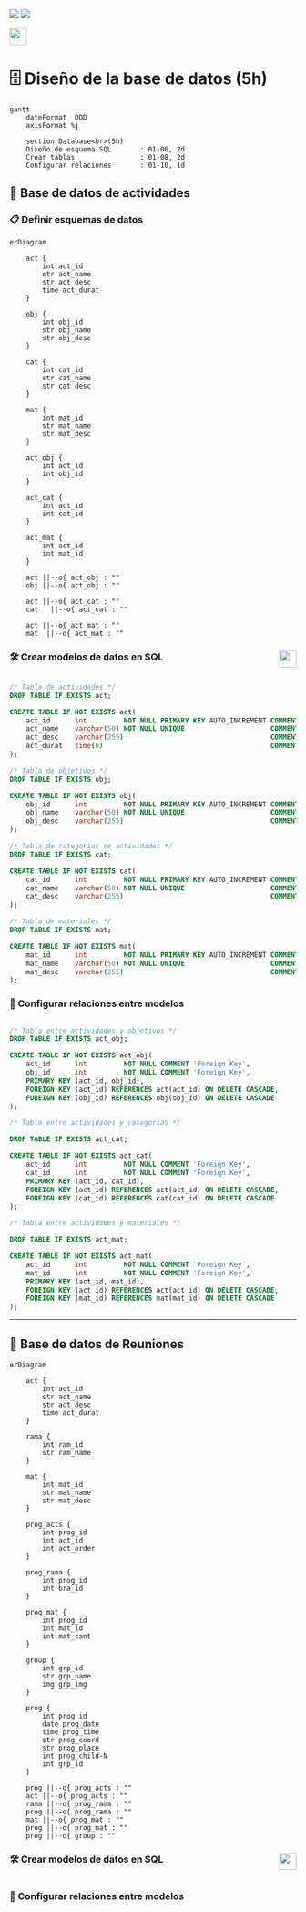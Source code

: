 ![](https://raw.githubusercontent.com/jcorvid509/.resGen/9cf65965f880c39d5e634d73522a6d656c4ea501/_bannerD.png#gh-dark-mode-only)
![](https://raw.githubusercontent.com/jcorvid509/.resGen/9cf65965f880c39d5e634d73522a6d656c4ea501/_bannerL.png#gh-light-mode-only)

<a href="/.md/roadmap.md"><img src="https://raw.githubusercontent.com/jcorvid509/.resGen/9cf65965f880c39d5e634d73522a6d656c4ea501/_back.svg" height="30"></a>

# 🗄️ Diseño de la base de datos (5h)

```mermaid
gantt
    dateFormat  DDD
    axisFormat %j

    section Database<br>(5h)
    Diseño de esquema SQL       : 01-06, 2d
    Crear tablas                : 01-08, 2d
    Configurar relaciones       : 01-10, 1d
```

## 🎯 Base de datos de actividades

### 📋 Definir esquemas de datos

```mermaid
erDiagram
    
    act {
        int act_id
        str act_name
        str act_desc
        time act_durat
    }

    obj {
        int obj_id
        str obj_name
        str obj_desc    
    }

    cat {
        int cat_id
        str cat_name
        str cat_desc    
    }

    mat {
        int mat_id
        str mat_name
        str mat_desc    
    }

    act_obj {
        int act_id
        int obj_id
    }

    act_cat {
        int act_id
        int cat_id
    }

    act_mat {
        int act_id
        int mat_id
    }

    act ||--o{ act_obj : ""
    obj ||--o{ act_obj : ""

    act ||--o{ act_cat : ""
    cat   ||--o{ act_cat : ""

    act ||--o{ act_mat : ""
    mat  ||--o{ act_mat : ""
```

### 🛠️ Crear modelos de datos en SQL<a href="/.res/db/act_tables.sql"><img src="https://raw.githubusercontent.com/jcorvid509/.resGen/dbf0397a38c3e0828d9bd164f719d77f3d977cda/_arrow.svg" height="30" align="right"></a>

```sql

/* Tabla de actividades */
DROP TABLE IF EXISTS act;

CREATE TABLE IF NOT EXISTS act(  
    act_id      int         NOT NULL PRIMARY KEY AUTO_INCREMENT COMMENT 'Primary Key',
    act_name    varchar(50) NOT NULL UNIQUE                     COMMENT 'Activity Name',
    act_desc    varchar(255)                                    COMMENT 'Activity Description',
    act_durat   time(0)                                         COMMENT 'Activity Duration'
);

/* Tabla de objetivos */
DROP TABLE IF EXISTS obj;

CREATE TABLE IF NOT EXISTS obj(  
    obj_id      int         NOT NULL PRIMARY KEY AUTO_INCREMENT COMMENT 'Primary Key',
    obj_name    varchar(50) NOT NULL UNIQUE                     COMMENT 'Objective Name',
    obj_desc    varchar(255)                                    COMMENT 'Objective Description'
);

/* Tabla de categorias de actividades */
DROP TABLE IF EXISTS cat;

CREATE TABLE IF NOT EXISTS cat(  
    cat_id      int         NOT NULL PRIMARY KEY AUTO_INCREMENT COMMENT 'Primary Key',
    cat_name    varchar(50) NOT NULL UNIQUE                     COMMENT 'Category Name',
    cat_desc    varchar(255)                                    COMMENT 'Category Description'
);

/* Tabla de materiales */
DROP TABLE IF EXISTS mat;

CREATE TABLE IF NOT EXISTS mat(  
    mat_id      int         NOT NULL PRIMARY KEY AUTO_INCREMENT COMMENT 'Primary Key',
    mat_name    varchar(50) NOT NULL UNIQUE                     COMMENT 'Material Name',
    mat_desc    varchar(255)                                    COMMENT 'Material Description'
);
```

### 🔗 Configurar relaciones entre modelos

```sql

/* Tabla entre actividades y objetivos */
DROP TABLE IF EXISTS act_obj;

CREATE TABLE IF NOT EXISTS act_obj(
    act_id      int         NOT NULL COMMENT 'Foreign Key',
    obj_id      int         NOT NULL COMMENT 'Foreign Key',
    PRIMARY KEY (act_id, obj_id),
    FOREIGN KEY (act_id) REFERENCES act(act_id) ON DELETE CASCADE,
    FOREIGN KEY (obj_id) REFERENCES obj(obj_id) ON DELETE CASCADE
);

/* Tabla entre actividades y categorias */

DROP TABLE IF EXISTS act_cat;

CREATE TABLE IF NOT EXISTS act_cat(
    act_id      int         NOT NULL COMMENT 'Foreign Key',
    cat_id      int         NOT NULL COMMENT 'Foreign Key',
    PRIMARY KEY (act_id, cat_id),
    FOREIGN KEY (act_id) REFERENCES act(act_id) ON DELETE CASCADE,
    FOREIGN KEY (cat_id) REFERENCES cat(cat_id) ON DELETE CASCADE
);

/* Tabla entre actividades y materiales */

DROP TABLE IF EXISTS act_mat;

CREATE TABLE IF NOT EXISTS act_mat(
    act_id      int         NOT NULL COMMENT 'Foreign Key',
    mat_id      int         NOT NULL COMMENT 'Foreign Key',
    PRIMARY KEY (act_id, mat_id),
    FOREIGN KEY (act_id) REFERENCES act(act_id) ON DELETE CASCADE,
    FOREIGN KEY (mat_id) REFERENCES mat(mat_id) ON DELETE CASCADE
);
```

---

## 📅 Base de datos de Reuniones

```mermaid
erDiagram

    act {
        int act_id
        str act_name
        str act_desc
        time act_durat
    }

    rama {
        int ram_id
        str ram_name
    }

    mat {
        int mat_id
        str mat_name
        str mat_desc    
    }

    prog_acts {
        int prog_id
        int act_id
        int act_order
    }

    prog_rama {
        int prog_id
        int bra_id
    }

    prog_mat {
        int prog_id
        int mat_id
        int mat_cant
    }

    group {
        int grp_id
        str grp_name
        img grp_img
    }

    prog {
        int prog_id
        date prog_date
        time prog_time
        str prog_coord
        str prog_place
        int prog_child-N
        int grp_id
    }

    prog ||--o{ prog_acts : ""
    act ||--o{ prog_acts : ""
    rama ||--o{ prog_rama : ""
    prog ||--o{ prog_rama : ""
    mat ||--o{ prog_mat : ""
    prog ||--o{ prog_mat : ""
    prog ||--o{ group : ""
```


### 🛠️ Crear modelos de datos en SQL<a href="/.res/db/reu_tables.sql"><img src="https://raw.githubusercontent.com/jcorvid509/.resGen/dbf0397a38c3e0828d9bd164f719d77f3d977cda/_arrow.svg" height="30" align="right"></a>

```sql

```

### 🔗 Configurar relaciones entre modelos

```sql

```
